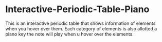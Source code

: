 # Interactive-Periodic-Table-Piano
This is an interactive periodic table that shows information of elements when you hover over them. Each category of elements is also allotted a piano key the note will play when u hover over the elements.
